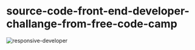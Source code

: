 # source-code-front-end-developer-challange-from-free-code-camp


<img src="https://i.ibb.co/mzkG1X8/screenshot-www-freecodecamp-org-2022-01-13-22-04-08.png" alt="responsive-developer"/>
